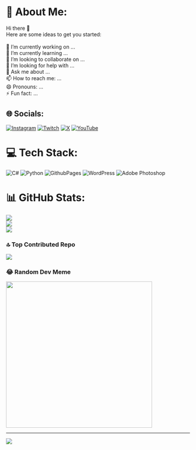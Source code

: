 # 💫 About Me:
Hi there 👋<br>Here are some ideas to get you started:<br><br>🔭 I’m currently working on ...<br>🌱 I’m currently learning ...<br>👯 I’m looking to collaborate on ...<br>🤔 I’m looking for help with ...<br>💬 Ask me about ...<br>📫 How to reach me: ...<br>😄 Pronouns: ...<br>⚡ Fun fact: ...


## 🌐 Socials:
[![Instagram](https://img.shields.io/badge/Instagram-%23E4405F.svg?logo=Instagram&logoColor=white)](https://instagram.com/cann.caycii) [![Twitch](https://img.shields.io/badge/Twitch-%239146FF.svg?logo=Twitch&logoColor=white)](https://twitch.tv/canncaycii) [![X](https://img.shields.io/badge/X-black.svg?logo=X&logoColor=white)](https://x.com/cann_caycii) [![YouTube](https://img.shields.io/badge/YouTube-%23FF0000.svg?logo=YouTube&logoColor=white)]([https://youtube.com/@https://www.youtube.com/@FelixsFC](https://www.youtube.com/@FelixsFC)) 

# 💻 Tech Stack:
![C#](https://img.shields.io/badge/c%23-%23239120.svg?style=for-the-badge&logo=csharp&logoColor=white) ![Python](https://img.shields.io/badge/python-3670A0?style=for-the-badge&logo=python&logoColor=ffdd54) ![GithubPages](https://img.shields.io/badge/github%20pages-121013?style=for-the-badge&logo=github&logoColor=white) ![WordPress](https://img.shields.io/badge/WordPress-%23117AC9.svg?style=for-the-badge&logo=WordPress&logoColor=white) ![Adobe Photoshop](https://img.shields.io/badge/adobe%20photoshop-%2331A8FF.svg?style=for-the-badge&logo=adobe%20photoshop&logoColor=white)
# 📊 GitHub Stats:
![](https://github-readme-stats.vercel.app/api?username=Mehmetcan1836&theme=dark&hide_border=false&include_all_commits=false&count_private=false)<br/>
![](https://github-readme-streak-stats.herokuapp.com/?user=Mehmetcan1836&theme=dark&hide_border=false)<br/>
![](https://github-readme-stats.vercel.app/api/top-langs/?username=Mehmetcan1836&theme=dark&hide_border=false&include_all_commits=false&count_private=false&layout=compact)

### 🔝 Top Contributed Repo
![](https://github-contributor-stats.vercel.app/api?username=Mehmetcan1836&limit=5&theme=dark&combine_all_yearly_contributions=true)

### 😂 Random Dev Meme
<img src='https://randommeme-five.vercel.app/' style="height: 400px;"/>

---
[![](https://visitcount.itsvg.in/api?id=Mehmetcan1836&icon=1&color=0)](https://visitcount.itsvg.in)

<!-- Proudly created with GPRM ( https://gprm.itsvg.in ) -->
